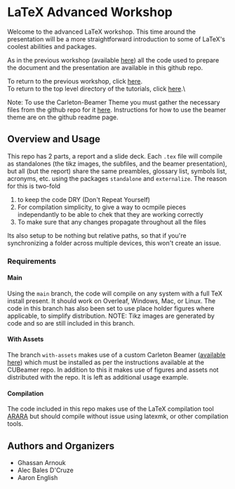 # LaTeX Advanced Workshop

Welcome to the advanced LaTeX workshop. 
This time around the presentation will be a more straightforward introduction to some of LaTeX's coolest abilities and packages. 

As in the previous workshop (available [here](https://github.com/humdrumcomet/LaTeXCodingSession)) all the code used to prepare the document and the presentation are available in this github repo.


To return to the previous workshop, click [here](https://github.com/humdrumcomet/LaTeXCodingSession).\
To return to the top level directory of the tutorials, click [here](https://github.com/humdrumcomet/LaTeXTutorialSeries).\

Note: To use the Carleton-Beamer Theme you must gather the necessary files from the github repo for it [here](https://github.com/humdrumcomet/CUBeamer).
Instructions for how to use the beamer theme are on the github readme page.

## Overview and Usage
This repo has 2 parts, a report and a slide deck.
Each `.tex` file will compile as standalones (the tikz images, the subfiles, and the
beamer presentation), but all (but the report) share the same preambles, glossary list, 
symbols list, acronyms, etc. using the packages `standalone` and `externalize`. The reason for this
is two-fold
1. to keep the code DRY (Don't Repeat Yourself)
2. For compilation simplicity, to give a way to ocmpile pieces independantly to be able to
chek that they are working correctly
3. To make sure that any changes propagate throughout all the files

Its also setup to be nothing but relative paths, so that if you're synchronizing a folder across
multiple devices, this won't create an issue.

### Requirements
#### Main
Using the `main` branch, the code will compile on any system with a full TeX install present. It 
should work on Overleaf, Windows, Mac, or Linux. The code in this branch has also been set to use 
place holder figures where applicable, to simplify distribution. NOTE: Tikz images are generated by
code and so are still included in this branch.

#### With Assets
The branch `with-assets` makes use of a custom Carleton Beamer ([available here](https://github.com/humdrumcomet/CUBeamer))
which must be installed as per the instructions available at the CUBeamer repo. In addition to this
it makes use of figures and assets not distributed with the repo. It is left as additional usage example.

#### Compilation
The code included in this repo makes use of the LaTeX compilation tool [ARARA](https://github.com/islandoftex/arara)
but should compile without issue using latexmk, or other compilation tools.

## Authors and Organizers

* Ghassan Arnouk
* Alec Bales D'Cruze
* Aaron English
